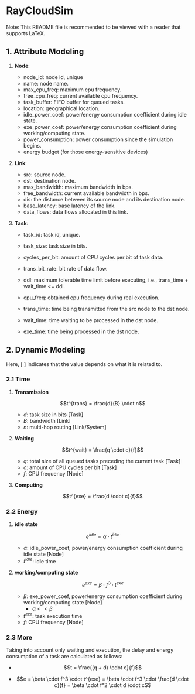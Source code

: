 # RayCloudSim

Note: This README file is recommended to be viewed with a reader that supports LaTeX.

## 1. Attribute Modeling

1. **Node**:
    - node_id: node id, unique
    - name: node name.
    - max_cpu_freq: maximum cpu frequency.
    - free_cpu_freq: current available cpu frequency.
    - task_buffer: FIFO buffer for queued tasks.
    - location: geographical location.
    - idle_power_coef: power/energy consumption coefficient during idle state.
    - exe_power_coef: power/energy consumption coefficient during working/computing state.
    - power_consumption: power consumption since the simulation begins.
    - energy budget (for those energy-sensitive devices)

2. **Link**:
    - src: source node.
    - dst: destination node.
    - max_bandwidth: maximum bandwidth in bps.
    - free_bandwidth: current available bandwidth in bps.
    - dis: the distance between its source node and its destination node.
    - base_latency: base latency of the link.
    - data_flows: data flows allocated in this link.

3. **Task**:
    - task_id: task id, unique.
    - task_size: task size in bits.
    - cycles_per_bit: amount of CPU cycles per bit of task data.
    - trans_bit_rate: bit rate of data flow.
    - ddl: maximum tolerable time limit before executing, i.e., trans_time + wait_time <= ddl.

    - cpu_freq: obtained cpu frequency during real execution.
    - trans_time: time being transmitted from the src node to the dst node.
    - wait_time: time waiting to be processed in the dst node.
    - exe_time: time being processed in the dst node.

## 2. Dynamic Modeling

Here, [ ] indicates that the value depends on what it is related to.

### 2.1 Time

1. **Transmission**

    $$t^{trans} = \frac{d}{B} \cdot n$$

    - $d$: task size in bits [Task]
    - $B$: bandwidth [Link]
    - $n$: multi-hop routing [Link/System]

2. **Waiting**

    $$t^{wait} = \frac{q \cdot c}{f}$$

    - $q$: total size of all queued tasks preceding the current task [Task]
    - $c$: amount of CPU cycles per bit [Task]
    - $f$: CPU frequency [Node]

3. **Computing**

    $$t^{exe} = \frac{d \cdot c}{f}$$

### 2.2 Energy

1. **idle state**

    $$e^{idle} = \alpha \cdot t^{idle}$$

    - $\alpha$: idle_power_coef, power/energy consumption coefficient during idle state [Node]
    - $t^{idle}$: idle time

2. **working/computing state**

    $$e^{exe} = \beta \cdot f^3 \cdot t^{exe}$$

    - $\beta$: exe_power_coef, power/energy consumption coefficient during working/computing state [Node]
        - $\alpha << \beta$
    - $t^{exe}$: task execution time
    - $f$: CPU frequency [Node]

### 2.3 More

Taking into account only waiting and execution, the delay and energy consumption of a task are calculated as follows:

- $$t = \frac{(q + d) \cdot c}{f}$$

- $$e = \beta \cdot f^3 \cdot t^{exe} = \beta \cdot f^3 \cdot \frac{d \cdot c}{f} = \beta \cdot f^2 \cdot d \cdot c$$
